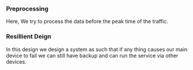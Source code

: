 ### Preprocessing 
Here, We try to process the data before the peak time of the traffic. 

### Resillient Deign
In this design we design a system as such that if any thing causes our main device to fail we can still have backup and can run the service via other devices.
